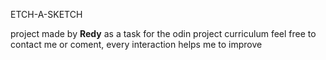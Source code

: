 ETCH-A-SKETCH

project made by <strong>Redy</strong> as a task for the odin project curriculum
feel free to contact me or coment, every interaction helps me to improve

